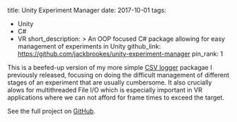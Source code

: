 title: Unity Experiment Manager
date: 2017-10-01
tags:
  - Unity
  - C#
  - VR
short_description: >
  An OOP focused C# package allowing for easy management of experiments in Unity
github_link: https://github.com/jackbrookes/unity-experiment-manager
pin_rank: 1

This is a beefed-up version of my more simple [CSV logger](/posts/unity-csv-logger-for-experiments/) packagae I previously released, focusing on doing the difficult management of different stages of an experiment that are usually cumbersome. It also crucially alows for multithreaded File I/O which is especially important in VR applications where we can not afford for frame times to exceed the target.

See the full project on [GitHub](https://github.com/jackbrookes/unity-experiment-manager).  
